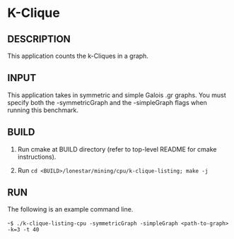 K-Clique
================================================================================

DESCRIPTION 
--------------------------------------------------------------------------------

This application counts the k-Cliques in a graph. 

INPUT
--------------------------------------------------------------------------------

This application takes in symmetric and simple Galois .gr graphs.
You must specify both the -symmetricGraph and the -simpleGraph flags when
running this benchmark.

BUILD
--------------------------------------------------------------------------------

1. Run cmake at BUILD directory (refer to top-level README for cmake instructions).

2. Run `cd <BUILD>/lonestar/mining/cpu/k-clique-listing; make -j`

RUN
--------------------------------------------------------------------------------

The following is an example command line.

-`$ ./k-clique-listing-cpu -symmetricGraph -simpleGraph <path-to-graph> -k=3 -t 40`
